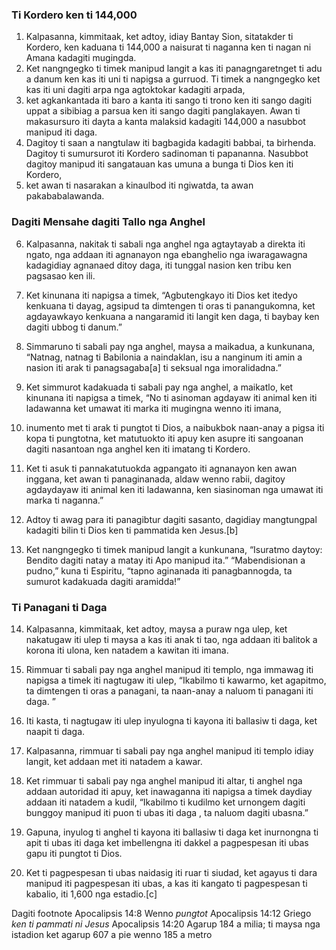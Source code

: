 ### Ti Kordero ken ti 144,000

1. Kalpasanna, kimmitaak, ket adtoy, idiay Bantay Sion, sitatakder ti Kordero, ken kaduana ti 144,000 a naisurat ti naganna ken ti nagan ni Amana kadagiti mugingda.
2. Ket nangngegko ti timek manipud langit a kas iti panagngaretnget ti adu a danum ken kas iti uni ti napigsa a gurruod. Ti timek a nangngegko ket kas iti uni dagiti arpa nga agtoktokar kadagiti arpada,
3. ket agkankantada iti baro a kanta iti sango ti trono ken iti sango dagiti uppat a sibibiag a parsua ken iti sango dagiti panglakayen. Awan ti makasursuro iti dayta a kanta malaksid kadagiti 144,000 a nasubbot manipud iti daga.
4. Dagitoy ti saan a nangtulaw iti bagbagida kadagiti babbai, ta birhenda. Dagitoy ti sumursurot iti Kordero sadinoman ti papananna. Nasubbot dagitoy manipud iti sangatauan kas umuna a bunga ti Dios ken iti Kordero,
5. ket awan ti nasarakan a kinaulbod iti ngiwatda, ta awan pakababalawanda.

### Dagiti Mensahe dagiti Tallo nga Anghel

6. Kalpasanna, nakitak ti sabali nga anghel nga agtaytayab a direkta iti ngato, nga addaan iti agnanayon nga ebanghelio nga iwaragawagna kadagidiay agnanaed ditoy daga, iti tunggal nasion ken tribu ken pagsasao ken ili.
7. Ket kinunana iti napigsa a timek, “Agbutengkayo iti Dios ket itedyo kenkuana ti dayag, agsipud ta dimtengen ti oras ti panangukomna, ket agdayawkayo kenkuana a nangaramid iti langit ken daga, ti baybay ken dagiti ubbog ti danum.”

8. Simmaruno ti sabali pay nga anghel, maysa a maikadua, a kunkunana, “Natnag, natnag ti Babilonia a naindaklan, isu a nanginum iti amin a nasion iti arak ti panagsagaba[a] ti seksual nga imoralidadna.”

9. Ket simmurot kadakuada ti sabali pay nga anghel, a maikatlo, ket kinunana iti napigsa a timek, “No ti asinoman agdayaw iti animal ken iti ladawanna ket umawat iti marka iti mugingna wenno iti imana,
10. inumento met ti arak ti pungtot ti Dios, a naibukbok naan-anay a pigsa iti kopa ti pungtotna, ket matutuokto iti apuy ken asupre iti sangoanan dagiti nasantoan nga anghel ken iti imatang ti Kordero.
11. Ket ti asuk ti pannakatutuokda agpangato iti agnanayon ken awan inggana, ket awan ti panaginanada, aldaw wenno rabii, dagitoy agdaydayaw iti animal ken iti ladawanna, ken siasinoman nga umawat iti marka ti naganna.”

12. Adtoy ti awag para iti panagibtur dagiti sasanto, dagidiay mangtungpal kadagiti bilin ti Dios ken ti pammatida ken Jesus.[b]

13. Ket nangngegko ti timek manipud langit a kunkunana, “Isuratmo daytoy: Bendito dagiti natay a matay iti Apo manipud ita.” “Mabendisionan a pudno,” kuna ti Espiritu, “tapno aginanada iti panagbannogda, ta sumurot kadakuada dagiti aramidda!”

### Ti Panagani ti Daga

14. Kalpasanna, kimmitaak, ket adtoy, maysa a puraw nga ulep, ket nakatugaw iti ulep ti maysa a kas iti anak ti tao, nga addaan iti balitok a korona iti ulona, ken natadem a kawitan iti imana.
15. Rimmuar ti sabali pay nga anghel manipud iti templo, nga immawag iti napigsa a timek iti nagtugaw iti ulep, “Ikabilmo ti kawarmo, ket agapitmo, ta dimtengen ti oras a panagani, ta naan-anay a naluom ti panagani iti daga. ”
16. Iti kasta, ti nagtugaw iti ulep inyulogna ti kayona iti ballasiw ti daga, ket naapit ti daga.

17. Kalpasanna, rimmuar ti sabali pay nga anghel manipud iti templo idiay langit, ket addaan met iti natadem a kawar.
18. Ket rimmuar ti sabali pay nga anghel manipud iti altar, ti anghel nga addaan autoridad iti apuy, ket inawaganna iti napigsa a timek daydiay addaan iti natadem a kudil, “Ikabilmo ti kudilmo ket urnongem dagiti bunggoy manipud iti puon ti ubas iti daga , ta naluom dagiti ubasna.”
19. Gapuna, inyulog ti anghel ti kayona iti ballasiw ti daga ket inurnongna ti apit ti ubas iti daga ket imbellengna iti dakkel a pagpespesan iti ubas gapu iti pungtot ti Dios.
20. Ket ti pagpespesan ti ubas naidasig iti ruar ti siudad, ket agayus ti dara manipud iti pagpespesan iti ubas, a kas iti kangato ti pagpespesan ti kabalio, iti 1,600 nga estadio.[c]

Dagiti footnote
Apocalipsis 14:8 Wenno *pungtot*
Apocalipsis 14:12 Griego *ken ti pammati ni Jesus*
Apocalipsis 14:20 Agarup 184 a milia; ti maysa nga istadion ket agarup 607 a pie wenno 185 a metro